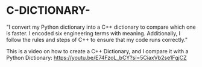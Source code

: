 # C-DICTIONARY-

"I convert my Python dictionary into a C++ dictionary to compare which one is faster. I encoded six engineering terms with meaning. Additionally, I follow the rules and steps of C++ to ensure that my code runs correctly."

This is a video on how to create a C++ Dictionary, and I compare it with a Python Dictionary:
https://youtu.be/E74FzoL_bCY?si=5CiaxVb2se1FgjCZ
